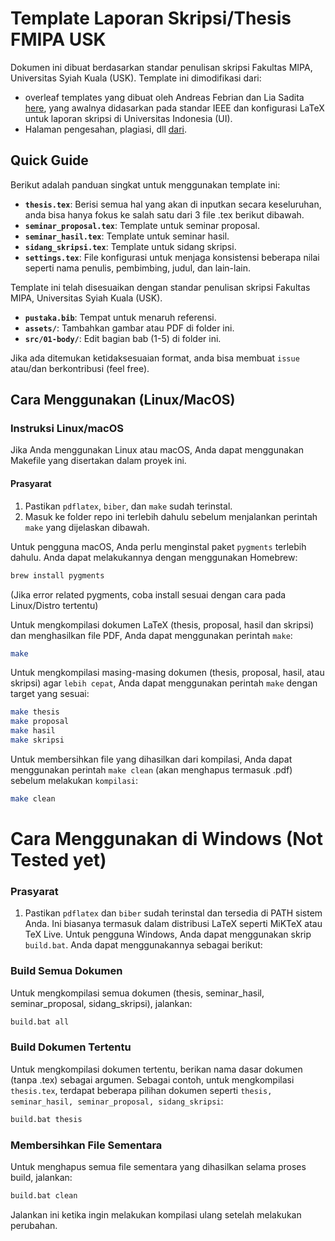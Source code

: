 # Template Laporan Skripsi/Thesis FMIPA USK

Dokumen ini dibuat berdasarkan standar penulisan skripsi Fakultas MIPA, Universitas Syiah Kuala (USK). 
Template ini dimodifikasi dari:
- overleaf templates yang dibuat oleh Andreas Febrian dan Lia Sadita [here](https://www.overleaf.com/latex/templates/thesis-template-for-universitas-indonesia/brfkhqvmkzhv), yang awalnya didasarkan pada standar IEEE dan konfigurasi LaTeX untuk laporan skripsi di Universitas Indonesia (UI).
- Halaman pengesahan, plagiasi, dll [dari](https://github.com/AbdulHafidh-AI/Template-Scratch).

## Quick Guide

Berikut adalah panduan singkat untuk menggunakan template ini:

- **`thesis.tex`**: Berisi semua hal yang akan di inputkan secara keseluruhan, anda bisa hanya fokus ke salah satu dari 3 file .tex berikut dibawah.
- **`seminar_proposal.tex`**: Template untuk seminar proposal.
- **`seminar_hasil.tex`**: Template untuk seminar hasil.
- **`sidang_skripsi.tex`**: Template untuk sidang skripsi.
- **`settings.tex`**: File konfigurasi untuk menjaga konsistensi beberapa nilai seperti nama penulis, pembimbing, judul, dan lain-lain.

Template ini telah disesuaikan dengan standar penulisan skripsi Fakultas MIPA, Universitas Syiah Kuala (USK).
- **`pustaka.bib`**: Tempat untuk menaruh referensi.
- **`assets/`**: Tambahkan gambar atau PDF di folder ini.
- **`src/01-body/`**: Edit bagian bab (1-5) di folder ini.


Jika ada ditemukan ketidaksesuaian format, anda bisa membuat `issue` atau/dan berkontribusi (feel free).

## Cara Menggunakan (Linux/MacOS)

### Instruksi Linux/macOS

Jika Anda menggunakan Linux atau macOS, Anda dapat menggunakan Makefile yang disertakan dalam proyek ini.

#### Prasyarat
1. Pastikan `pdflatex`, `biber`, dan `make` sudah terinstal.
2. Masuk ke folder repo ini terlebih dahulu sebelum menjalankan perintah `make` yang dijelaskan dibawah.

Untuk pengguna macOS, Anda perlu menginstal paket `pygments` terlebih dahulu. Anda dapat melakukannya dengan menggunakan Homebrew:

```bash
brew install pygments
```
(Jika error related pygments, coba install sesuai dengan cara pada Linux/Distro tertentu)

Untuk mengkompilasi dokumen LaTeX (thesis, proposal, hasil dan skripsi) dan menghasilkan file PDF, Anda dapat menggunakan perintah `make`:

```bash
make
```

Untuk mengkompilasi masing-masing dokumen (thesis, proposal, hasil, atau skripsi) agar `lebih cepat`, Anda dapat menggunakan perintah `make` dengan target yang sesuai:

```bash
make thesis
make proposal
make hasil
make skripsi
```

Untuk membersihkan file yang dihasilkan dari kompilasi, Anda dapat menggunakan perintah `make clean` (akan menghapus termasuk .pdf) sebelum melakukan `kompilasi`:

```bash
make clean
```

# Cara Menggunakan di Windows (Not Tested yet)
### Prasyarat
1. Pastikan `pdflatex` dan `biber` sudah terinstal dan tersedia di PATH sistem Anda. Ini biasanya termasuk dalam distribusi LaTeX seperti MiKTeX atau TeX Live.
Untuk pengguna Windows, Anda dapat menggunakan skrip `build.bat`. Anda dapat menggunakannya sebagai berikut:

### Build Semua Dokumen

Untuk mengkompilasi semua dokumen (thesis, seminar_hasil, seminar_proposal, sidang_skripsi), jalankan:
```bash
build.bat all
```

### Build Dokumen Tertentu

Untuk mengkompilasi dokumen tertentu, berikan nama dasar dokumen (tanpa .tex) sebagai argumen. Sebagai contoh, untuk mengkompilasi `thesis.tex`, terdapat beberapa pilihan dokumen seperti `thesis, seminar_hasil, seminar_proposal, sidang_skripsi`:
```bash
build.bat thesis
```

### Membersihkan File Sementara

Untuk menghapus semua file sementara yang dihasilkan selama proses build, jalankan:
```bash
build.bat clean
```
Jalankan ini ketika ingin melakukan kompilasi ulang setelah melakukan perubahan.